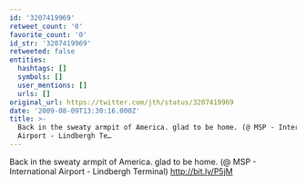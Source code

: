 ```yaml
---
id: '3207419969'
retweet_count: '0'
favorite_count: '0'
id_str: '3207419969'
retweeted: false
entities:
  hashtags: []
  symbols: []
  user_mentions: []
  urls: []
original_url: https://twitter.com/jth/status/3207419969
date: '2009-08-09T13:30:16.000Z'
title: >-
  Back in the sweaty armpit of America. glad to be home. (@ MSP - International
  Airport - Lindbergh Te…
---
```


Back in the sweaty armpit of America. glad to be home. (@ MSP - International Airport - Lindbergh Terminal) http://bit.ly/P5jM